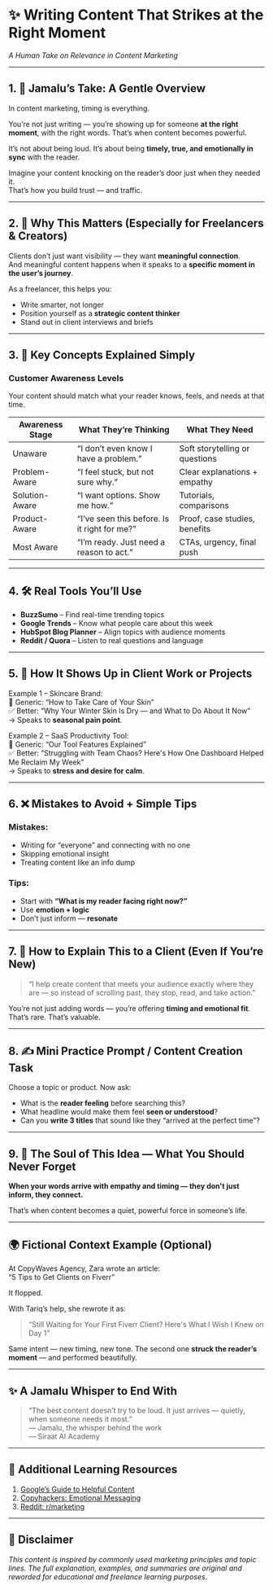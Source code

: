 # ✨ Writing Content That Strikes at the Right Moment  
_A Human Take on Relevance in Content Marketing_

---

## 1. 🌱 Jamalu’s Take: A Gentle Overview

In content marketing, timing is everything.

You’re not just writing — you’re showing up for someone **at the right moment**, with the right words. That’s when content becomes powerful.

It’s not about being loud. It’s about being **timely, true, and emotionally in sync** with the reader.

Imagine your content knocking on the reader’s door just when they needed it.  
That’s how you build trust — and traffic.

---

## 2. 🤔 Why This Matters (Especially for Freelancers & Creators)

Clients don’t just want visibility — they want **meaningful connection**.  
And meaningful content happens when it speaks to a **specific moment in the user’s journey**.

As a freelancer, this helps you:
- Write smarter, not longer  
- Position yourself as a **strategic content thinker**  
- Stand out in client interviews and briefs

---

## 3. 🔑 Key Concepts Explained Simply

### **Customer Awareness Levels**  
Your content should match what your reader knows, feels, and needs at that time.

| Awareness Stage       | What They’re Thinking                        | What They Need                      |
|-----------------------|----------------------------------------------|-------------------------------------|
| Unaware               | “I don’t even know I have a problem.”        | Soft storytelling or questions  
| Problem-Aware         | “I feel stuck, but not sure why.”            | Clear explanations + empathy  
| Solution-Aware        | “I want options. Show me how.”               | Tutorials, comparisons  
| Product-Aware         | “I’ve seen this before. Is it right for me?” | Proof, case studies, benefits  
| Most Aware            | “I’m ready. Just need a reason to act.”      | CTAs, urgency, final push  

---

## 4. 🛠️ Real Tools You’ll Use  

- **BuzzSumo** – Find real-time trending topics  
- **Google Trends** – Know what people care about this week  
- **HubSpot Blog Planner** – Align topics with audience moments  
- **Reddit / Quora** – Listen to real questions and language  

---

## 5. 💼 How It Shows Up in Client Work or Projects

Example 1 – Skincare Brand:  
📝 Generic: “How to Take Care of Your Skin”  
✅ Better: “Why Your Winter Skin Is Dry — and What to Do About It Now”  
→ Speaks to **seasonal pain point**.

Example 2 – SaaS Productivity Tool:  
📝 Generic: “Our Tool Features Explained”  
✅ Better: “Struggling with Team Chaos? Here's How One Dashboard Helped Me Reclaim My Week”  
→ Speaks to **stress and desire for calm**.

---

## 6. ❌ Mistakes to Avoid + Simple Tips

### Mistakes:
- Writing for “everyone” and connecting with no one  
- Skipping emotional insight  
- Treating content like an info dump

### Tips:
- Start with **“What is my reader facing right now?”**  
- Use **emotion + logic**  
- Don’t just inform — **resonate**

---

## 7. 💬 How to Explain This to a Client (Even If You’re New)

> “I help create content that meets your audience exactly where they are — so instead of scrolling past, they stop, read, and take action.”

You’re not just adding words — you’re offering **timing and emotional fit**. That’s rare. That’s valuable.

---

## 8. ✍️ Mini Practice Prompt / Content Creation Task

Choose a topic or product. Now ask:

- What is the **reader feeling** before searching this?  
- What headline would make them feel **seen or understood**?  
- Can you **write 3 titles** that sound like they “arrived at the perfect time”?

---

## 9. 🧭 The Soul of This Idea — What You Should Never Forget

**When your words arrive with empathy and timing — they don't just inform, they connect.**

That’s when content becomes a quiet, powerful force in someone’s life.

---

## 🌍 Fictional Context Example (Optional)

At CopyWaves Agency, Zara wrote an article:  
“5 Tips to Get Clients on Fiverr”

It flopped.

With Tariq’s help, she rewrote it as:  
> “Still Waiting for Your First Fiverr Client? Here's What I Wish I Knew on Day 1”

Same intent — new timing, new tone. The second one **struck the reader’s moment** — and performed beautifully.

---

## ✨ A Jamalu Whisper to End With

> “The best content doesn’t try to be loud. It just arrives — quietly, when someone needs it most.”  
> — Jamalu, the whisper behind the work  
> — Siraat AI Academy

---

## 🔗 Additional Learning Resources

1. [Google’s Guide to Helpful Content](https://developers.google.com/search/blog/2022/08/helpful-content-update)  
2. [Copyhackers: Emotional Messaging](https://copyhackers.com/)  
3. [Reddit: r/marketing](https://www.reddit.com/r/marketing)  

---

## 📜 Disclaimer

_This content is inspired by commonly used marketing principles and topic lines. The full explanation, examples, and summaries are original and reworded for educational and freelance learning purposes._



